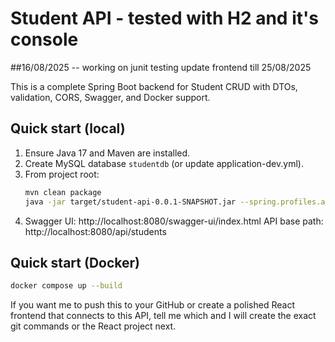 # Student API - tested with H2 and it's console 

##16/08/2025 -- working on junit testing 
update frontend till 25/08/2025

This is a complete Spring Boot backend for Student CRUD with DTOs, validation, CORS, Swagger, and Docker support.

## Quick start (local)
1. Ensure Java 17 and Maven are installed.
2. Create MySQL database `studentdb` (or update application-dev.yml).
3. From project root:
   ```bash
   mvn clean package
   java -jar target/student-api-0.0.1-SNAPSHOT.jar --spring.profiles.active=dev
   ```
4. Swagger UI: http://localhost:8080/swagger-ui/index.html
API base path: http://localhost:8080/api/students

## Quick start (Docker)
```bash
docker compose up --build
```

If you want me to push this to your GitHub or create a polished React frontend that connects to this API, tell me which and I will create the exact git commands or the React project next.
